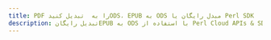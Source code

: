 ---title: PDF را به  تبدیل کنیدODS، EPUB به ODS مبدل رایگان یا Perl SDKdescription: تبدیل رایگانEPUB به ODS با استفاده از Perl Cloud APIs & SDK همچنین اسناد PDF را در Cloud ایجاد، ویرایش و رندر کنید.---